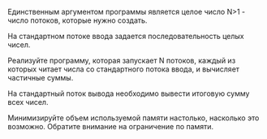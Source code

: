 Единственным аргументом программы является целое число N>1 - число потоков, которые нужно создать.

На стандартном потоке ввода задается последовательность целых чисел.

Реализуйте программу, которая запускает N потоков, каждый из которых читает числа со стандартного потока ввода, и вычисляет частичные суммы.

На стандартный поток вывода необходимо вывести итоговую сумму всех чисел.

Минимизируйте объем используемой памяти настолько, насколько это возможно. Обратите внимание на ограничение по памяти.
